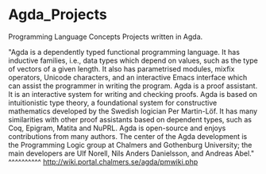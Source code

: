 Agda_Projects
=============

Programming Language Concepts Projects written in Agda.

"Agda is a dependently typed functional programming language. It has inductive families, i.e., data types which depend on values, such as the type of vectors of a given length. It also has parametrised modules, mixfix operators, Unicode characters, and an interactive Emacs interface which can assist the programmer in writing the program.
Agda is a proof assistant. It is an interactive system for writing and checking proofs. Agda is based on intuitionistic type theory, a foundational system for constructive mathematics developed by the Swedish logician Per Martin-Löf. It has many similarities with other proof assistants based on dependent types, such as Coq, Epigram, Matita and NuPRL.
Agda is open-source and enjoys contributions from many authors. The center of the Agda development is the Programming Logic group at Chalmers and Gothenburg University; the main developers are Ulf Norell, Nils Anders Danielsson, and Andreas Abel."
^^^^^^^^^^
http://wiki.portal.chalmers.se/agda/pmwiki.php

